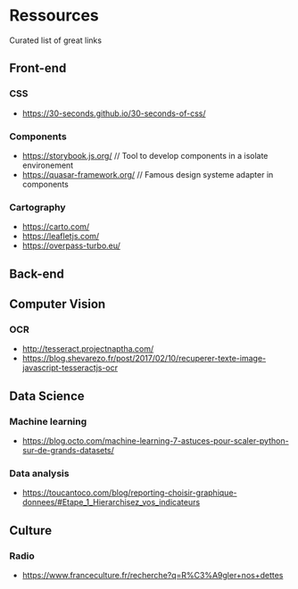 # Ressources

Curated list of great links


## Front-end

### CSS

- https://30-seconds.github.io/30-seconds-of-css/

### Components

- https://storybook.js.org/   // Tool to develop components in a isolate environement
- https://quasar-framework.org/ // Famous design systeme adapter in components

### Cartography

- https://carto.com/
- https://leafletjs.com/
- https://overpass-turbo.eu/ 

## Back-end

## Computer Vision

### OCR

- http://tesseract.projectnaptha.com/
- https://blog.shevarezo.fr/post/2017/02/10/recuperer-texte-image-javascript-tesseractjs-ocr

## Data Science

### Machine learning
- https://blog.octo.com/machine-learning-7-astuces-pour-scaler-python-sur-de-grands-datasets/

### Data analysis
- https://toucantoco.com/blog/reporting-choisir-graphique-donnees/#Etape_1_Hierarchisez_vos_indicateurs

## Culture

### Radio
- https://www.franceculture.fr/recherche?q=R%C3%A9gler+nos+dettes
